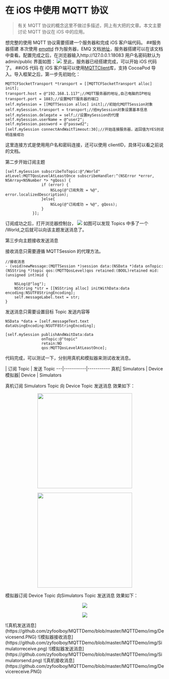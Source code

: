 # 在 iOS 中使用 MQTT 协议
>有关 MQTT 协议的概念这里不做过多描述，网上有大把的文章。本文主要讨论 MQTT 协议在 iOS 中的应用。

想完整的使用 MQTT 协议需要搭建一个服务器和完成 iOS 客户端代码。
##服务器搭建
本次使用 [emqttd](https://github.com/emqtt/emqttd) 作为服务器，EMQ 文档[地址](http://emqtt.com/docs/v2/index.html)，服务器搭建可以在该文档中查看。配置完成之后，在浏览器输入http://127.0.0.1:18083 用户名密码默认为 admin/public 界面如图：
![](https://github.com/zyfoolboy/MQTTDemo/blob/master/MQTTDemo/img/server.png)
至此，服务器已经搭建完成，可以开始 iOS 代码了。
##iOS 代码
在 iOS 客户端可以使用[MQTTClient](https://github.com/ckrey/MQTT-Client-Framework)库，支持 CocoaPod 导入。导入框架之后，第一步先初始化：
```
MQTTCFSocketTransport *transport = [[MQTTCFSocketTransport alloc] init];
transport.host = @"192.168.1.117";//MQTT服务器的地址,自己电脑的IP地址
transport.port = 1883;//设置MQTT服务器的端口
self.mySession = [[MQTTSession alloc] init];//初始化MQTTSession对象
self.mySession.transport = transport;//给mySession对象设置基本信息
self.mySession.delegate = self;//设置mySession的代理
self.mySession.userName = @"user2";
self.mySession.password = @"passwd2";
[self.mySession connectAndWaitTimeout:30];//开始连接服务器，返回值为YES则说明连接成功
```
这里连接方式是使用用户名和密码连接，还可以使用 clientID，具体可以看之前说的文档。

第二步开始订阅主题
```
[self.mySession subscribeToTopic:@"/World" atLevel:MQTTQosLevelAtLeastOnce subscribeHandler:^(NSError *error, NSArray<NSNumber *> *gQoss) {
                if (error) {
                    NSLog(@"订阅失败 = %@", error.localizedDescription);
                }else{
                    NSLog(@"订阅成功 = %@", gQoss);
                }
            }];
```
订阅成功之后，打开浏览器控制台，
![](https://github.com/zyfoolboy/MQTTDemo/blob/master/MQTTDemo/img/topic.png)
如图可以发现 Topics 中多了一个 /World,之后就可以向该主题发送消息了。

第三步向主题接收发送消息

接收消息只需要遵循 MQTTSession 的代理方法。

```
//接收消息
- (void)newMessage:(MQTTSession *)session data:(NSData *)data onTopic:(NSString *)topic qos:(MQTTQosLevel)qos retained:(BOOL)retained mid:(unsigned int)mid {
    
    NSLog(@"log");
    NSString *str = [[NSString alloc] initWithData:data encoding:NSUTF8StringEncoding];
    self.messageLabel.text = str;
}
```

发送消息只需要设置目标 Topic 发送内容等

```
NSData *data = [self.messageText.text dataUsingEncoding:NSUTF8StringEncoding];
    
[self.mySession publishAndWaitData:data
                onTopic:@"topic"
                retain:NO
                qos:MQTTQosLevelAtLeastOnce];
``` 
代码完成，可以测试一下，分别用真机和模拟器来测试收发消息。

   | 订阅 Topic | 发送 Topic
---|-----------|-----------
真机| Simulators | Device
模拟器| Device | Simulators

真机订阅 Simulators Topic 向 Device Topic 发送消息
效果如下：
<p align="center"><img width="300" src="https://github.com/zyfoolboy/MQTTDemo/blob/master/MQTTDemo/img/Devicesend.PNG"></p>
<p align="center"><img width="300" src="https://github.com/zyfoolboy/MQTTDemo/blob/master/MQTTDemo/img/Simulatorreceive.png"></p>

模拟器订阅 Device Topic 向Simulators Topic 发送消息
效果如下：
<p align="center"><img src="https://github.com/zyfoolboy/MQTTDemo/blob/master/MQTTDemo/img/Simulatorsend.png"></p>
<p align="center"><img src="https://github.com/zyfoolboy/MQTTDemo/blob/master/MQTTDemo/img/Devicereceive.PNG"></p>
![真机发送消息](https://github.com/zyfoolboy/MQTTDemo/blob/master/MQTTDemo/img/Devicesend.PNG)
![模拟器接收消息](https://github.com/zyfoolboy/MQTTDemo/blob/master/MQTTDemo/img/Simulatorreceive.png)
![模拟器发送消息](https://github.com/zyfoolboy/MQTTDemo/blob/master/MQTTDemo/img/Simulatorsend.png)
![真机接收消息](https://github.com/zyfoolboy/MQTTDemo/blob/master/MQTTDemo/img/Devicereceive.PNG)


